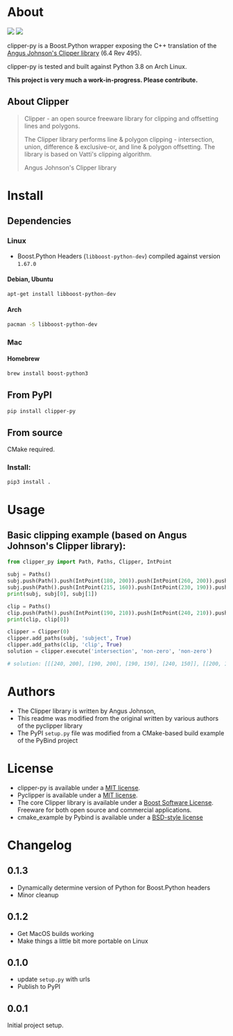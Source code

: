 # About
[![](https://github.com/sdedovic/clipper-py/workflows/Publish%20to%20PyPI/badge.svg)](#)
[![](https://img.shields.io/pypi/v/clipper-py)](https://pypi.org/project/clipper-py/)

clipper-py is a Boost.Python wrapper exposing the C++ translation of the [Angus Johnson's Clipper library](http://angusj.com/delphi/clipper.php) (6.4 Rev 495).

clipper-py is tested and built against Python 3.8 on Arch Linux.

**This project is very much a work-in-progress. Please contribute.**

## About Clipper
> Clipper - an open source freeware library for clipping and offsetting lines and polygons.
>
> The Clipper library performs line & polygon clipping - intersection, union, difference & exclusive-or, and line & polygon offsetting. The library is based on Vatti's clipping algorithm.
>
> Angus Johnson's Clipper library

# Install
## Dependencies
### Linux
- Boost.Python Headers (`libboost-python-dev`) compiled against version `1.67.0`
#### Debian, Ubuntu
```bash
apt-get install libboost-python-dev
```
#### Arch
```bash
pacman -S libboost-python-dev
```
### Mac
#### Homebrew
```bash
brew install boost-python3
```

## From PyPI
```bash
pip install clipper-py
```

## From source
CMake required.

### Install:
```bash
pip3 install .
```

# Usage
##  Basic clipping example (based on Angus Johnson's Clipper library):
```python
from clipper_py import Path, Paths, Clipper, IntPoint

subj = Paths()
subj.push(Path().push(IntPoint(180, 200)).push(IntPoint(260, 200)).push(IntPoint(260, 150)).push(IntPoint(180, 150)))
subj.push(Path().push(IntPoint(215, 160)).push(IntPoint(230, 190)).push(IntPoint(200, 190)))
print(subj, subj[0], subj[1])

clip = Paths()
clip.push(Path().push(IntPoint(190, 210)).push(IntPoint(240, 210)).push(IntPoint(240, 130)).push(IntPoint(190, 130)))
print(clip, clip[0])

clipper = Clipper(0)
clipper.add_paths(subj, 'subject', True)
clipper.add_paths(clip, 'clip', True)
solution = clipper.execute('intersection', 'non-zero', 'non-zero')

# solution: [[[240, 200], [190, 200], [190, 150], [240, 150]], [[200, 190], [230, 190], [215, 160]]]
```

# Authors
- The Clipper library is written by Angus Johnson,
- This readme was modified from the original written by various authors of the pyclipper library
- The PyPI `setup.py` file was modified from a CMake-based build example of the PyBind project

# License
- clipper-py is available under a [MIT license](http://opensource.org/licenses/MIT).
- Pyclipper is available under a [MIT license](http://opensource.org/licenses/MIT).
- The core Clipper library is available under a [Boost Software License](http://www.boost.org/LICENSE_1_0.txt). Freeware for both open source and commercial applications.
- cmake_example by Pybind is available under a [BSD-style license](https://github.com/pybind/cmake_example/blob/master/LICENSE)

# Changelog
## 0.1.3
- Dynamically determine version of Python for Boost.Python headers
- Minor cleanup

## 0.1.2
- Get MacOS builds working
- Make things a little bit more portable on Linux

## 0.1.0
- update `setup.py` with urls
- Publish to PyPI

## 0.0.1
Initial project setup.
